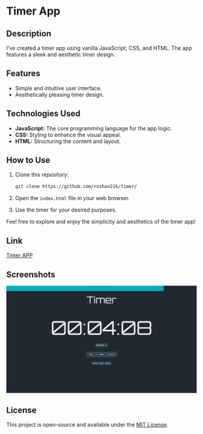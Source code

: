 # Timer App

## Description

I've created a timer app using vanilla JavaScript, CSS, and HTML. The app features a sleek and aesthetic timer design.

## Features

- Simple and intuitive user interface.
- Aesthetically pleasing timer design.

## Technologies Used

- **JavaScript:** The core programming language for the app logic.
- **CSS:** Styling to enhance the visual appeal.
- **HTML:** Structuring the content and layout.

## How to Use

1. Clone this repository:

    ```bash
    git clone https://github.com/roshan21k/timer/
    ```

2. Open the `index.html` file in your web browser.

3. Use the timer for your desired purposes.

Feel free to explore and enjoy the simplicity and aesthetics of the timer app!

## Link

[Timer APP](https://roshan21k.github.io/timer/)

## Screenshots

![Screenshot 2](timer.png)

## License

This project is open-source and available under the [MIT License](LICENSE).
